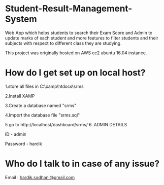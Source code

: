 # Student-Result-Management-System
Web App which helps students to search their Exam Score and Admin to update marks of each student and more features to filter students and their subjects with respect to different class they are studying.


This project was originally hosted on AWS ec2 ubuntu 16.04 instance.

# How do I get set up on local host?
1.store all files in C:\xamp\htdocs\srms

2.Install XAMP

3.Create a database named "srms"

4.Import the database file "srms.sql"

5.go to http://localhost/dashboard/srms/
6. ADMIN DETAILS 

ID - admin

Password - hardik



# Who do I talk to in case of any issue? 
Email : hardik.sodhani@gmail.com

